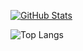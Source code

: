 [![GitHub Stats](https://gh-readme-profile.vercel.app/api?username=Kertsu)](https://github.com/Kertsu/github-readme-profile)

![Top Langs](https://github-readme-stats.vercel.app/api/top-langs/?username=Kertsu&layout=compact)
